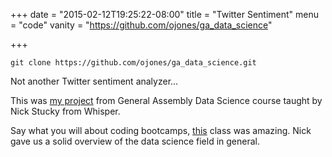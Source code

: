 +++
date = "2015-02-12T19:25:22-08:00"
title = "Twitter Sentiment"
menu = "code"
vanity = "https://github.com/ojones/ga_data_science"

+++

```git
git clone https://github.com/ojones/ga_data_science.git
```

Not another Twitter sentiment analyzer...

This was <a href="https://gentle-bayou-19852.herokuapp.com/" target="_blank">my project</a> from General Assembly Data Science course taught by Nick Stucky from Whisper.

Say what you will about coding bootcamps, <a href="https://generalassemb.ly/education/data-science" target="_blank">this</a> class was amazing.  Nick gave us a solid overview of the data science field in general.

